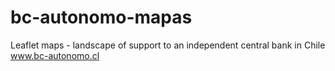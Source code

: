 # bc-autonomo-mapas
Leaflet maps - landscape of support to an independent central bank in Chile
www.bc-autonomo.cl
